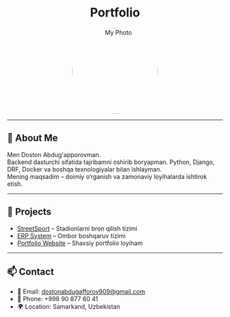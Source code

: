 <h1 align="center">Portfolio</h1>

<p align="center">
  <img src="me.jpg" alt="My Photo" width="200" style="border-radius: 50%;"/>
</p>

---

## 👋 About Me
Men Doston Abdug'apporovman.  
Backend dasturchi sifatida tajribamni oshirib boryapman. Python, Django, DRF, Docker va boshqa texnologiyalar bilan ishlayman.  
Mening maqsadim – doimiy o‘rganish va zamonaviy loyihalarda ishtirok etish.  

---

## 🚀 Projects
- [StreetSport](https://github.com/username/streetsport) – Stadionlarni bron qilish tizimi  
- [ERP System](https://github.com/username/erp-system) – Ombor boshqaruv tizimi  
- [Portfolio Website](https://github.com/username/portfolio) – Shaxsiy portfolio loyiham  

---

## 📫 Contact
- 📧 Email: dostonabdugafforov909@gmail.com  
- 📱 Phone: +998 90 877 60 41  
- 🌍 Location: Samarkand, Uzbekistan  
